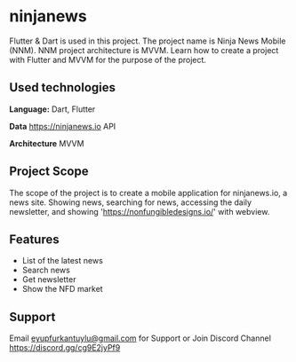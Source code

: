 # ninjanews


Flutter & Dart is used in this project. The project name is Ninja News Mobile (NNM).
NNM project architecture is MVVM.
Learn how to create a project with Flutter and MVVM for the purpose of the project.


## Used technologies

**Language:** Dart, Flutter

**Data** https://ninjanews.io API

**Architecture** MVVM

  
## Project Scope

The scope of the project is to create a mobile application for ninjanews.io, a news site. Showing news, searching for news, accessing the daily newsletter, and showing 'https://nonfungibledesigns.io/' with webview.

## Features

- List of the latest news
- Search news
- Get newsletter
- Show the NFD market


  
## Support

Email eyupfurkantuylu@gmail.com for Support or Join Discord Channel https://discord.gg/cg9E2jyPf9

  